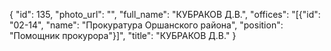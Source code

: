 {
    "id": 135,
    "photo_url": "",
    "full_name": "КУБРАКОВ Д.В.",
    "offices": "[{\"id\": \"02-14\", \"name\": \"Прокуратура Оршанского района\", \"position\": \"Помощник прокурора\"}]",
    "title": "КУБРАКОВ Д.В."
}